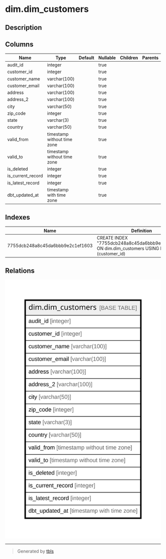 # dim.dim_customers

## Description

## Columns

| Name | Type | Default | Nullable | Children | Parents | Comment |
| ---- | ---- | ------- | -------- | -------- | ------- | ------- |
| audit_id | integer |  | true |  |  |  |
| customer_id | integer |  | true |  |  |  |
| customer_name | varchar(100) |  | true |  |  |  |
| customer_email | varchar(100) |  | true |  |  |  |
| address | varchar(100) |  | true |  |  |  |
| address_2 | varchar(100) |  | true |  |  |  |
| city | varchar(50) |  | true |  |  |  |
| zip_code | integer |  | true |  |  |  |
| state | varchar(3) |  | true |  |  |  |
| country | varchar(50) |  | true |  |  |  |
| valid_from | timestamp without time zone |  | true |  |  |  |
| valid_to | timestamp without time zone |  | true |  |  |  |
| is_deleted | integer |  | true |  |  |  |
| is_current_record | integer |  | true |  |  |  |
| is_latest_record | integer |  | true |  |  |  |
| dbt_updated_at | timestamp with time zone |  | true |  |  |  |

## Indexes

| Name | Definition |
| ---- | ---------- |
| 7755dcb248a8c45da6bbb9e2c1ef1603 | CREATE INDEX "7755dcb248a8c45da6bbb9e2c1ef1603" ON dim.dim_customers USING btree (customer_id) |

## Relations

![er](dim.dim_customers.svg)

---

> Generated by [tbls](https://github.com/k1LoW/tbls)
